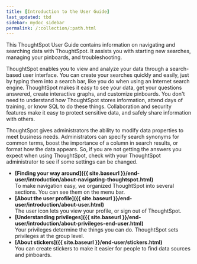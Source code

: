 ```yaml
---
title: [Introduction to the User Guide]
last_updated: tbd
sidebar: mydoc_sidebar
permalink: /:collection/:path.html
---
```

This ThoughtSpot User Guide contains information on navigating and searching data with ThoughtSpot. It assists you with starting new searches, managing your pinboards, and troubleshooting.

ThoughtSpot enables you to view and analyze your data through a search-based user interface. You can create your searches quickly and easily, just by typing them into a search bar, like you do when using an Internet search engine. ThoughtSpot makes it easy to see your data, get your questions answered, create interactive graphs, and customize pinboards. You don't need to understand how ThoughtSpot stores information, attend days of training, or know SQL to do these things. Collaboration and security features make it easy to protect sensitive data, and safely share information with others.

ThoughtSpot gives administrators the ability to modify data properties to meet business needs. Administrators can specify search synonyms for common terms, boost the importance of a column in search results, or format how the data appears. So, if you are not getting the answers you expect when using ThoughtSpot, check with your ThoughtSpot administrator to see if some settings can be changed.

-   **[Finding your way around]({{ site.baseurl }}/end-user/introduction/about-navigating-thoughtspot.html)**  
To make navigation easy, we organized ThoughtSpot into several sections. You can see them on the menu bar.
-   **[About the user profile]({{ site.baseurl }}/end-user/introduction/about-user.html)**  
The user icon lets you view your profile, or sign out of ThoughtSpot.
-   **[Understanding privileges]({{ site.baseurl }}/end-user/introduction/about-privileges-end-user.html)**  
Your privileges determine the things you can do. ThoughtSpot sets privileges at the group level.
-   **[About stickers]({{ site.baseurl }}/end-user/stickers.html)**  
 You can create stickers to make it easier for people to find data sources and pinboards.
